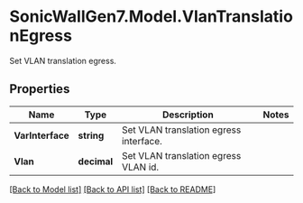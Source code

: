 # SonicWallGen7.Model.VlanTranslationEgress
Set VLAN translation egress.

## Properties

Name | Type | Description | Notes
------------ | ------------- | ------------- | -------------
**VarInterface** | **string** | Set VLAN translation egress interface. | 
**Vlan** | **decimal** | Set VLAN translation egress VLAN id. | 

[[Back to Model list]](../README.md#documentation-for-models) [[Back to API list]](../README.md#documentation-for-api-endpoints) [[Back to README]](../README.md)

